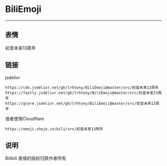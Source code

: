# BiliEmoji
---
## 表情
初音未来13周年
## 链接
jsdelivr
```
https://cdn.jsdelivr.net/gh/lrhtony/BiliEmoji@master/src/初音未来13周年
https://fastly.jsdelivr.net/gh/lrhtony/BiliEmoji@master/src/初音未来13周年
https://gcore.jsdelivr.net/gh/lrhtony/BiliEmoji@master/src/初音未来13周年
```
或者使用Cloudflare
```
https://emoji.shojo.cn/bili/src/初音未来13周年
```
## 说明
Bilibili 表情的版权归原作者所有

